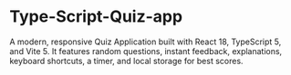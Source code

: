 # Type-Script-Quiz-app
A modern, responsive Quiz Application built with React 18, TypeScript 5, and Vite 5. It features random questions, instant feedback, explanations, keyboard shortcuts, a timer, and local storage for best scores.
